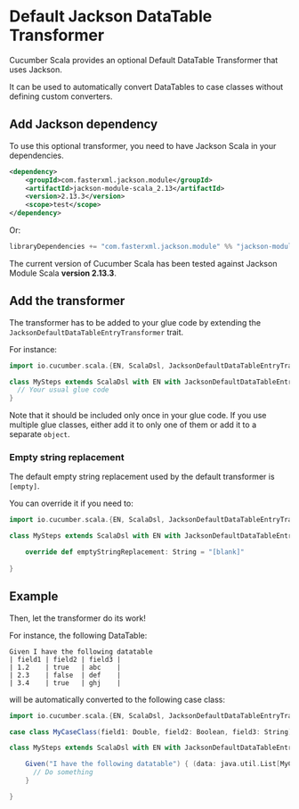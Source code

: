 # Default Jackson DataTable Transformer

Cucumber Scala provides an optional Default DataTable Transformer that uses Jackson.

It can be used to automatically convert DataTables to case classes without defining custom converters.

## Add Jackson dependency

To use this optional transformer, you need to have Jackson Scala in your dependencies.

```xml
<dependency>
    <groupId>com.fasterxml.jackson.module</groupId>
    <artifactId>jackson-module-scala_2.13</artifactId>
    <version>2.13.3</version>
    <scope>test</scope>
</dependency>
```

Or:
```sbt
libraryDependencies += "com.fasterxml.jackson.module" %% "jackson-module-scala" % "2.13.3" % Test
```


The current version of Cucumber Scala has been tested against Jackson Module Scala **version 2.13.3**.

## Add the transformer

The transformer has to be added to your glue code by extending the `JacksonDefaultDataTableEntryTransformer` trait.

For instance:
```scala
import io.cucumber.scala.{EN, ScalaDsl, JacksonDefaultDataTableEntryTransformer}

class MySteps extends ScalaDsl with EN with JacksonDefaultDataTableEntryTransformer {
  // Your usual glue code
}
```

Note that it should be included only once in your glue code. If you use multiple glue classes, either add it to only one of them or add it to a separate `object`.

### Empty string replacement

The default empty string replacement used by the default transformer is `[empty]`.

You can override it if you need to:
```scala
import io.cucumber.scala.{EN, ScalaDsl, JacksonDefaultDataTableEntryTransformer}

class MySteps extends ScalaDsl with EN with JacksonDefaultDataTableEntryTransformer {

    override def emptyStringReplacement: String = "[blank]"
    
}
```

## Example

Then, let the transformer do its work!

For instance, the following DataTable:
```gherkin
Given I have the following datatable
| field1 | field2 | field3 |
| 1.2    | true   | abc    |
| 2.3    | false  | def    |
| 3.4    | true   | ghj    |
```

will be automatically converted to the following case class:
```scala
import io.cucumber.scala.{EN, ScalaDsl, JacksonDefaultDataTableEntryTransformer}

case class MyCaseClass(field1: Double, field2: Boolean, field3: String)

class MySteps extends ScalaDsl with EN with JacksonDefaultDataTableEntryTransformer {

    Given("I have the following datatable") { (data: java.util.List[MyCaseClass]) =>
      // Do something
    }

}
```
